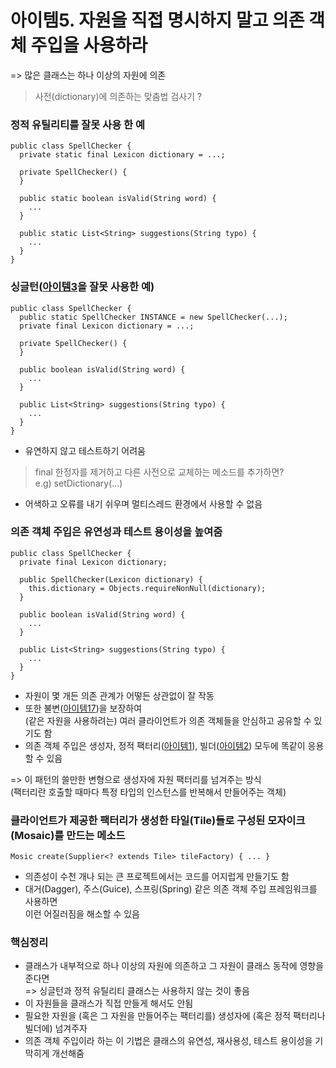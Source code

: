 # 아이템5. 자원을 직접 명시하지 말고 의존 객체 주입을 사용하라  
=> 많은 클래스는 하나 이상의 자원에 의존  

> 사전(dictionary)에 의존하는 맞춤법 검사기 ?  

### 정적 유틸리티를 잘못 사용 한 예  

```
public class SpellChecker {
  private static final Lexicon dictionary = ...;

  private SpellChecker() {    
  }

  public static boolean isValid(String word) {
    ...
  }

  public static List<String> suggestions(String typo) {
    ...
  }    
}
```  

### 싱글턴(<a href="./item03.md">아이템3</a>을 잘못 사용한 예)  

```
public class SpellChecker {
  public static SpellChecker INSTANCE = new SpellChecker(...);
  private final Lexicon dictionary = ...;  

  private SpellChecker() {    
  }

  public boolean isValid(String word) {
    ...
  }

  public List<String> suggestions(String typo) {
    ...
  }    
}
```  

- 유연하지 않고 테스트하기 어려움  

> final 한정자를 제거하고 다른 사전으로 교체하는 메소드를 추가하면?  
e.g) setDictionary(...)

- 어색하고 오류를 내기 쉬우며 멀티스레드 환경에서 사용할 수 없음  

### 의존 객체 주입은 유연성과 테스트 용이성을 높여줌  

```
public class SpellChecker {
  private final Lexicon dictionary;

  public SpellChecker(Lexicon dictionary) {
    this.dictionary = Objects.requireNonNull(dictionary);
  }

  public boolean isValid(String word) {
    ...
  }

  public List<String> suggestions(String typo) {
    ...
  }      
}
```  

- 자원이 몇 개든 의존 관계가 어떻든 상관없이 잘 작동
- 또한 불변(<a href="./item17.md">아이템17</a>)을 보장하여  
(같은 자원을 사용하려는) 여러 클라이언트가 의존 객체들을 안심하고 공유할 수 있기도 함  
- 의존 객체 주입은 생성자, 정적 팩터리(<a href="./item01.md">아이템1</a>), 빌더(<a href="./item02.md">아이템2</a>) 모두에 똑같이 응용할 수 있음  

=> 이 패턴의 쓸만한 변형으로 생성자에 자원 팩터리를 넘겨주는 방식  
(팩터리란 호출할 때마다 특정 타입의 인스턴스를 반복해서 만들어주는 객체)  

### 클라이언트가 제공한 팩터리가 생성한 타일(Tile)들로 구성된 모자이크(Mosaic)를 만드는 메소드  

```
Mosic create(Supplier<? extends Tile> tileFactory) { ... }
```

- 의존성이 수천 개나 되는 큰 프로젝트에서는 코드를 어지럽게 만들기도 함  
- 대거(Dagger), 주스(Guice), 스프링(Spring) 같은 의존 객체 주입 프레임워크를 사용하면  
이런 어질러짐을 해소할 수 있음  

### 핵심정리

- 클래스가 내부적으로 하나 이상의 자원에 의존하고 그 자원이 클래스 동작에 영향을 준다면  
=> 싱글턴과 정적 유틸리티 클래스는 사용하지 않는 것이 좋음  
- 이 자원들을 클래스가 직접 만들게 해서도 안됨  
- 필요한 자원을 (혹은 그 자원을 만들어주는 팩터리를) 생성자에 (혹은 정적 팩터리나 빌더에) 넘겨주자  
- 의존 객체 주입이라 하는 이 기법은 클래스의 유연성, 재사용성, 테스트 용이성을 기막히게 개선해줌
